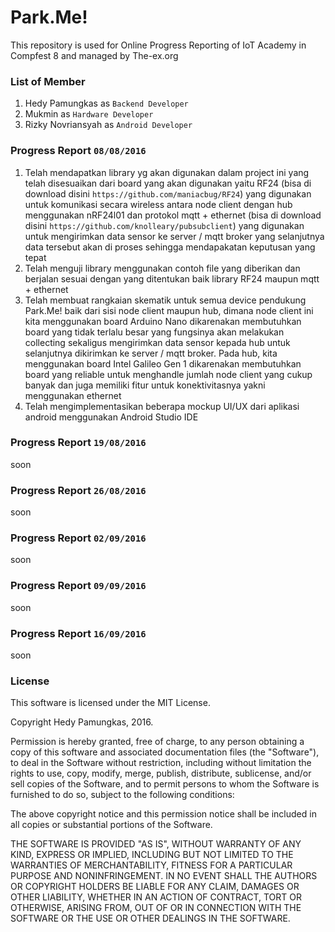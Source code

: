 Park.Me!
=================

This repository is used for Online Progress Reporting of IoT Academy in Compfest 8 and managed by The-ex.org

### List of Member
1. Hedy Pamungkas as `Backend Developer`
2. Mukmin as `Hardware Developer`
3. Rizky Novriansyah as `Android Developer`

### Progress Report `08/08/2016`
1. Telah mendapatkan library yg akan digunakan dalam project ini yang telah disesuaikan dari board yang akan digunakan yaitu RF24 (bisa di download disini `https://github.com/maniacbug/RF24`) yang digunakan untuk komunikasi secara wireless antara node client dengan hub menggunakan nRF24l01 dan protokol mqtt + ethernet (bisa di download disini `https://github.com/knolleary/pubsubclient`) yang digunakan untuk mengirimkan data sensor ke server / mqtt broker yang selanjutnya data tersebut akan di proses sehingga mendapakatan keputusan yang tepat
2. Telah menguji library menggunakan contoh file yang diberikan dan berjalan sesuai dengan yang ditentukan baik library RF24 maupun mqtt + ethernet
3. Telah membuat rangkaian skematik untuk semua device pendukung Park.Me! baik dari sisi node client maupun hub, dimana node client ini kita menggunakan board Arduino Nano dikarenakan membutuhkan board yang tidak terlalu besar yang fungsinya akan melakukan collecting sekaligus mengirimkan data sensor kepada hub untuk selanjutnya dikirimkan ke server / mqtt broker. Pada hub, kita menggunakan board Intel Galileo Gen 1 dikarenakan membutuhkan board yang reliable untuk menghandle jumlah node client yang cukup banyak dan juga memiliki fitur untuk konektivitasnya yakni menggunakan ethernet
4. Telah mengimplementasikan beberapa mockup UI/UX dari aplikasi android menggunakan Android Studio IDE

### Progress Report `19/08/2016`
soon

### Progress Report `26/08/2016`
soon

### Progress Report `02/09/2016`
soon

### Progress Report `09/09/2016`
soon

### Progress Report `16/09/2016`
soon

### License

This software is licensed under the MIT License.

Copyright Hedy Pamungkas, 2016.

Permission is hereby granted, free of charge, to any person obtaining a copy of this software and associated documentation files (the "Software"), to deal in the Software without restriction, including without limitation the rights to use, copy, modify, merge, publish, distribute, sublicense, and/or sell copies of the Software, and to permit persons to whom the Software is furnished to do so, subject to the following conditions:

The above copyright notice and this permission notice shall be included in all copies or substantial portions of the Software.

THE SOFTWARE IS PROVIDED "AS IS", WITHOUT WARRANTY OF ANY KIND, EXPRESS OR IMPLIED, INCLUDING BUT NOT LIMITED TO THE WARRANTIES OF MERCHANTABILITY, FITNESS FOR A PARTICULAR PURPOSE AND NONINFRINGEMENT. IN NO EVENT SHALL THE AUTHORS OR COPYRIGHT HOLDERS BE LIABLE FOR ANY CLAIM, DAMAGES OR OTHER LIABILITY, WHETHER IN AN ACTION OF CONTRACT, TORT OR OTHERWISE, ARISING FROM, OUT OF OR IN CONNECTION WITH THE SOFTWARE OR THE USE OR OTHER DEALINGS IN THE SOFTWARE.
